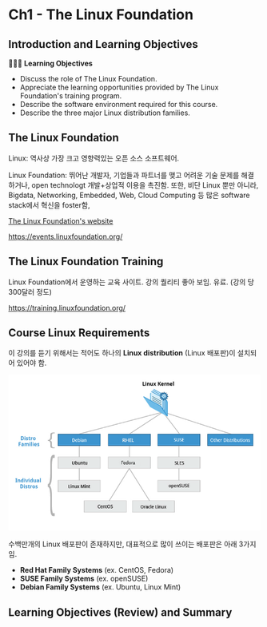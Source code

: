 # Ch1 - The Linux Foundation

## Introduction and Learning Objectives      

👩🏻‍🏫 **Learning Objectives**

- Discuss the role of The Linux Foundation.
- Appreciate the learning opportunities provided by The Linux Foundation's training program.
- Describe the software environment required for this course.
- Describe the three major Linux distribution families.

## The Linux Foundation   

Linux: 역사상 가장 크고 영향력있는 오픈 소스 소프트웨어.

Linux Foundation: 뛰어난 개발자, 기업들과 파트너를 맺고 어려운 기술 문제를 해결하거나, open technologt 개발+상업적 이용을 촉진함. 또한, 비단 Linux 뿐만 아니라, Bigdata, Networking, Embedded, Web, Cloud Computing 등 많은 software stack에서 혁신을 foster함,

[The Linux Foundation's website](https://www.linuxfoundation.org/)

https://events.linuxfoundation.org/

## The Linux Foundation Training 

Linux Foundation에서 운영하는 교육 사이트. 강의 퀄리티 좋아 보임. 유료. (강의 당 300달러 정도)

https://training.linuxfoundation.org/

## Course Linux Requirements      

이 강의를 듣기 위해서는 적어도 하나의 **Linux distribution** (Linux 배포판)이 설치되어 있어야 함.

![The Linux Kernel Distribution Families and Individual Distributions](README.assets/chapter01_The_Linux_Kernel_Distribution_Families_and_Individual_Distributions.png)

수백만개의 Linux 배포판이 존재하지만, 대표적으로 많이 쓰이는 배포판은 아래 3가지임.

- **Red Hat Family Systems** (ex. CentOS, Fedora)
- **SUSE Family Systems** (ex. openSUSE)
- **Debian Family Systems** (ex. Ubuntu, Linux Mint)

## Learning Objectives (Review) and Summary    

